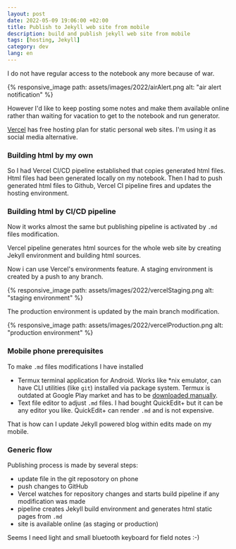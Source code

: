 ```yaml
---
layout: post
date: 2022-05-09 19:06:00 +02:00
title: Publish to Jekyll web site from mobile
description: build and publish jekyll web site from mobile
tags: [hosting, Jekyll]
category: dev
lang: en
---
```


I do not have regular access to the notebook any more because of war.

{% responsive_image path: assets/images/2022/airAlert.png alt: "air alert notification" %}

However I'd like to keep posting some notes and make them available online rather than waiting for vacation to get to the notebook and run generator.

[Vercel](https://vercel.com) has free hosting plan for static personal web sites.
I'm using it as social media alternative.

### Building html by my own

So I had Vercel CI/CD pipeline established that copies generated html files.
Html files had been generated locally on my notebook.
Then I had to push generated html files to Github,
Vercel CI pipeline fires and updates the hosting environment.

### Building html by CI/CD pipeline

Now it works almost the same but  publishing pipeline is activated by `.md` files modification.

Vercel pipeline generates html sources for the whole web site by creating Jekyll environment and building html sources.

Now i can use Vercel's environments feature.
A staging environment is created by a push to any branch.

{% responsive_image path: assets/images/2022/vercelStaging.png alt: "staging environment" %}

The production environment is updated by the main branch modification.

{% responsive_image path: assets/images/2022/vercelProduction.png alt: "production environment" %}

### Mobile phone prerequisites

To make `.md` files modifications I have installed
* Termux terminal application for Android.
  Works like *nix emulator, can have CLI utilities (like `git`) installed via package system. 
  Termux is outdated at Google Play market and has to be [downloaded manually](https://github.com/termux/termux-app#github).
* Text file editor 
  to adjust `.md` files. 
  I had bought QuickEdit+ but it can be any editor you like. 
  QuickEdit+ can render `.md` and is not expensive.
  
That is how can I update Jekyll powered blog within edits made on my mobile.

### Generic flow

Publishing process is made by several steps:
* update file in the git reposotory on phone
* push changes to GitHub
* Vercel watches for repository changes and starts build pipeline if any modification was made
* pipeline creates Jekyll build environment and generates html static pages from `.md`
* site is available online (as staging or production)

Seems I need light and small bluetooth keyboard for field notes :-)
 
